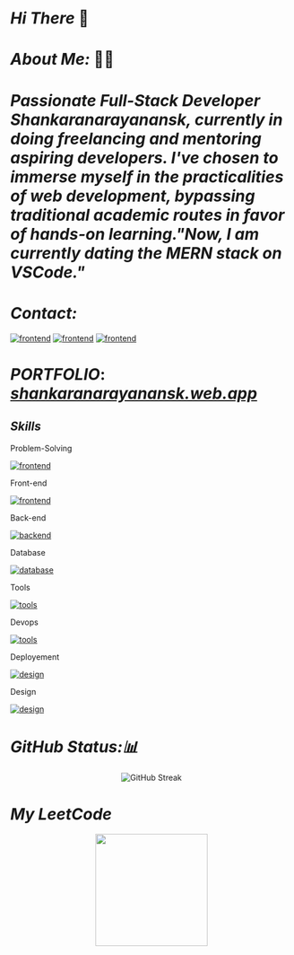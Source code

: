 # _Hi There_ 👋
# _About Me:_ 🧑‍💻
# _Passionate Full-Stack Developer Shankaranarayanansk, currently in doing freelancing and mentoring aspiring developers. I've chosen to immerse myself in the practicalities of web development, bypassing traditional academic routes in favor of hands-on learning."Now, I am currently dating the MERN stack on VSCode."_

 # _Contact:_

[![frontend](https://skillicons.dev/icons?i=instagram)](https://www.instagram.com/bruceleeshankar202/) [![frontend](https://skillicons.dev/icons?i=linkedin)](https://www.linkedin.com/in/shankaranarayanansk/) [![frontend](https://skillicons.dev/icons?i=gmail)](mailto:sankaranarayananit002@gmail.com)



# _PORTFOLIO_: [ _shankaranarayanansk.web.app_](https://shankaranarayanansk.web.app/)

## _Skills_
 Problem-Solving

[![frontend](https://skillicons.dev/icons?i=javascript,java,cpp)](https://skillicons.dev)

 Front-end

[![frontend](https://skillicons.dev/icons?i=html,css,javascript,jquery,react,tailwind,bootstrap,materialui)](https://skillicons.dev)

Back-end

[![backend](https://skillicons.dev/icons?i=nodejs,express,php,java,spring)](https://skillicons.dev)

Database

[![database](https://skillicons.dev/icons?i=mysql,mongo,firebase,supabase)](https://skillicons.dev)

Tools

[![tools](https://skillicons.dev/icons?i=postman,redux,github,vscode,kali,npm)](https://skillicons.dev)

Devops

[![tools](https://skillicons.dev/icons?i=docker,aws,git,linux)](https://skillicons.dev)

Deployement

[![design](https://skillicons.dev/icons?i=vercel,netlify,heroku,firebase,github)](https://skillicons.dev)

Design

[![design](https://skillicons.dev/icons?i=figma,wordpress)](https://skillicons.dev)

# _GitHub Status:📊_
<div align="center">
  
 <img src="https://github-readme-streak-stats.herokuapp.com?user=shankaranarayanansk&theme=youtube-dark" alt="GitHub Streak" /> 
 
</div>

# _My LeetCode_
<div align="center">
     <img src="https://leetcard.jacoblin.cool/shankaranarayanansk" height="200"   />   
 
</div>
 








